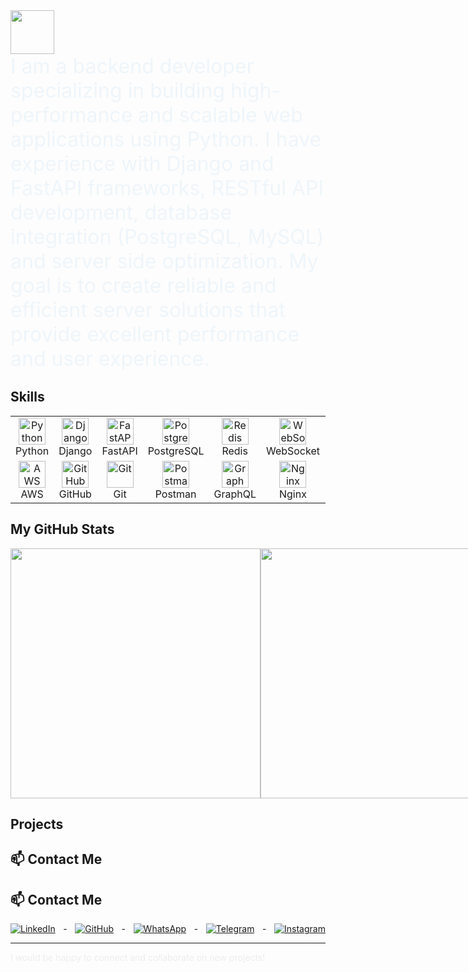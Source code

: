 <a href="https://github.com/richman177">
  <img height="70" src="https://readme-typing-svg.herokuapp.com?lines=Hi+I+am+Elmirbek;and+I+am+Python+Backend+Developer&duration=2500&speed=20&colors=FFE15D,FF5733,33FF57,3357FF,FF33A6"/>
</a>

<div style="font-size: 2rem; color: #3498db; animation: fadeIn 2s ease-out;">
I am a backend developer specializing in building high-performance and scalable web applications using Python. I have experience with Django and FastAPI frameworks, RESTful API development, database integration (PostgreSQL, MySQL) and server side optimization. My goal is to create reliable and efficient server solutions that provide excellent performance and user experience.
</div>


## Skills
<p align="start">
<table align="center">
  <tr>
    <td align="center" width="80">
      <img src="https://skillicons.dev/icons?i=python" width="43" height="43" alt="Python" />
      <br>Python
    </td>
    <td align="center" width="80">
      <img src="https://skillicons.dev/icons?i=django" width="43" height="43" alt="Django" />
      <br>Django
    </td>
    <td align="center" width="80">
      <img src="https://skillicons.dev/icons?i=fastapi" width="43" height="43" alt="FastAPI" />
      <br>FastAPI
    </td>
    <td align="center" width="80">
      <img src="https://skillicons.dev/icons?i=postgresql" width="43" height="43" alt="PostgreSQL" />
      <br>PostgreSQL
    </td>
    <td align="center" width="80">
      <img src="https://skillicons.dev/icons?i=redis" width="43" height="43" alt="Redis" />
      <br>Redis
    </td>
    <td align="center" width="80">
      <img src="https://skillicons.dev/icons?i=websocket" width="43" height="43" alt="WebSocket" />
      <br>WebSocket
    </td>
    <td align="center" width="80">
      <img src="https://skillicons.dev/icons?i=docker" width="43" height="43" alt="Docker" />
      <br>Docker
    </td>
    <td align="center" width="80">
      <img src="https://skillicons.dev/icons?i=linux" width="43" height="43" alt="Linux" />
      <br>Linux
    </td>
  </tr>
  <tr>
    <td align="center" width="80">
      <img src="https://skillicons.dev/icons?i=aws" width="43" height="43" alt="AWS" />
      <br>AWS
    </td>
    <td align="center" width="80">
      <img src="https://skillicons.dev/icons?i=github" width="43" height="43" alt="GitHub" />
      <br>GitHub
    </td>
    <td align="center" width="80">
      <img src="https://skillicons.dev/icons?i=git" width="43" height="43" alt="Git" />
      <br>Git
    </td>
    <td align="center" width="80">
      <img src="https://skillicons.dev/icons?i=postman" width="43" height="43" alt="Postman" />
      <br>Postman
    </td>
    <td align="center" width="80">
      <img src="https://skillicons.dev/icons?i=graphql" width="43" height="43" alt="GraphQL" />
      <br>GraphQL
    </td>
    <td align="center" width="80">
      <img src="https://skillicons.dev/icons?i=nginx" width="43" height="43" alt="Nginx" />
      <br>Nginx
    </td>
    <td align="center" width="80">
      <img src="https://skillicons.dev/icons?i=sqlite" width="43" height="43" alt="SQLite" />
      <br>SQLite
    </td>
    <td align="center" width="80">
      <img src="https://skillicons.dev/icons?i=rest" width="43" height="43" alt="REST" />
      <br>REST
    </td>
  </tr>
</table>
</p>



## My GitHub Stats

<div style="display: flex">
  <img width=400 src='https://github-readme-stats.vercel.app/api?username=richman177&theme=vue-dark&show_icons=true&hide_border=true&count_private=true' />
  <img width=400 src='https://github-readme-streak-stats.herokuapp.com/?user=richman177&theme=vue-dark&hide_border=true' />
  <img width=400 src='https://github-readme-stats.vercel.app/api/top-langs/?username=richman177&theme=vue-dark&show_icons=true&hide_border=true&layout=compact&hide=TypeScript,SCSS,Dockerfile,HTML,Make' />
</div>


## Projects

[//]: # ()
[//]: # (### 1. [Task Manager]&#40;https://github.com/richman177/task-manager&#41;)

[//]: # (<div style="animation: fadeIn 2s ease-out;">)

[//]: # (  Веб-приложение для управления задачами, созданное с использованием **Django**, **PostgreSQL** и **Docker**.)

[//]: # (</div>)

[//]: # ()
[//]: # ()
[//]: # (### 2. [E-commerce API]&#40;https://github.com/richman177/ecommerce-api&#41;)

[//]: # (<div style="animation: fadeIn 2s ease-out 0.5s;">)

[//]: # (  RESTful API для онлайн-магазина, разработанное на **FastAPI**, **Redis** и **JWT** для аутентификации.)

[//]: # (</div>)

[//]: # ()
[//]: # (### 3. [Image Processing Service]&#40;https://github.com/richman177/image-processing&#41;)

[//]: # (<div style="animation: fadeIn 2s ease-out 1s;">)

[//]: # (  Микросервис для обработки изображений с использованием **Celery**, **RabbitMQ** и **Docker**.)

[//]: # (</div>)


## 📫 Contact Me

## 📫 Contact Me

<div style="display: flex; justify-content: space-between; gap: 10px;">
  <a href="https://www.linkedin.com/in/%D1%8D%D0%BB%D0%BC%D0%B8%D1%80%D0%B1%D0%B5%D0%BA-%D1%82%D0%BE%D0%BA%D1%82%D0%BE%D1%80%D0%B0%D0%BB%D0%B8%D0%B5%D0%B2-b3891a353/" target="_blank">
    <img src="https://img.shields.io/badge/LinkedIn-профиль-blue?style=for-the-badge&logo=linkedin" alt="LinkedIn">
  </a> - 
  <a href="https://github.com/richman177/" target="_blank">
    <img src="https://img.shields.io/badge/GitHub-richman177-black?style=for-the-badge&logo=github" alt="GitHub">
  </a> - 
  <a href="https://wa.me/995222459912" target="_blank">
    <img src="https://img.shields.io/badge/WhatsApp-+995222459912-green?style=for-the-badge&logo=whatsapp" alt="WhatsApp">
  </a> - 
  <a href="https://t.me/elmirbek1" target="_blank">
    <img src="https://img.shields.io/badge/Telegram-Contact-blue?style=for-the-badge&logo=telegram" alt="Telegram">
  </a> - 
  <a href="https://www.instagram.com/elmirbek1.77/" target="_blank">
    <img src="https://img.shields.io/badge/Instagram-Profile-pink?style=for-the-badge&logo=instagram" alt="Instagram">
  </a>
</div>


---

<div style="animation: fadeIn 2s ease-out;">
  I would be happy to connect and collaborate on new projects!
</div>

<style>
  @keyframes fadeIn {
    0% {
      opacity: 0;
    }
    100% {
      opacity: 1;
    }
  }
</style>